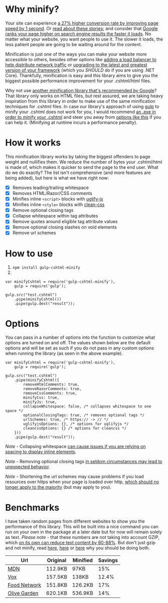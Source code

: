 # Why minify?
Your site can experience [a 27% higher conversion rate by improving page speed by 1 second](https://developer.akamai.com/blog/2015/09/01/mobile-web-performance-monitoring-conversion-rate). Or [read about these stories](https://blog.hubspot.com/marketing/page-load-time-conversion-rates); and consider that [Google ranks your page higher on search engine results the faster it loads](http://www.thesempost.com/google-mobile-first-index-page-speed-ranking/). No matter what
your website, you want people to use it. The slower it loads, the less patient people are going to be waiting around for
the content.

Minification is just one of the ways you can make your website more accessible to others, besides other options like [adding a load balancer to help distribute network traffic](https://www.nginx.com/resources/glossary/load-balancing/) or [upgrading to the latest and greatest version of your framework](https://visualstudiomagazine.com/articles/2018/08/22/bing-net-core.aspx) (which you *SHOULD* do if you are using .NET Core). Thankfully, minification is easy and this library aims to give you the biggest possible performance improvement for your .cshtml/html files.

Why not use [another minification library that's recommended by Google](https://developers.google.com/speed/docs/insights/MinifyResources)? That library only works on HTML files, but rest assured, we are taking heavy inspiration from this library in order to make use of the same minification techniques for .cshtml files. In case our library's approach of using [gulp](https://gulpjs.com/) to minify your .cshtml does not work for you, I would recommend [an .exe in order to minify your .cshtml](https://github.com/deanhume/html-minifier) and steer you away from [options like this](https://github.com/Taritsyn/WebMarkupMin) if you can help it. (Minifying at runtime incurs a performance penalty).

# How it works
This minification library works by taking the biggest offenders to page weight and nullifies them. We reduce the number of bytes your .cshtml/html is made of, which makes it quicker to send the page to the end user. What do we do exactly? The list isn't comprehensive (and more features are being added), but here is what we have right now:

- [X] Removes leading/trailing whitespace
- [X] Removes HTML/Razor/CSS comments
- [X] Minifies inline `<script>` blocks with [uglify-js](https://www.npmjs.com/package/uglify-js)
- [X] Minifies inline `<style>` blocks with [clean-css](https://www.npmjs.com/package/clean-css)
- [X] Remove optional closing tags
- [X] Collapse whitespace within tag attributes
- [X] Remove quotes around eligible tag attribute values
- [X] Remove optional closing slashes on void elements
- [X] Remove url schemes

# How to use
1. `npm install gulp-cshtml-minify`
2.
```
var minifyCshtml = require('gulp-cshtml-minify'),
    gulp = require('gulp');

gulp.src("test.cshtml")
    .pipe(minifyCshtml())
    .pipe(gulp.dest("result"));
```

# Options
You can pass in a number of options into the function to customize what options are turned on and off. The values shown below are the default options and will be set as such if you do not pass in any custom options when running the library (as seen in the above example).
```
var minifyCshtml = require('gulp-cshtml-minify'),
    gulp = require('gulp');

gulp.src("test.cshtml")
    .pipe(minifyCshtml({
        removeHtmlComments: true,
        removeRazorComments: true,
        removeCssComments: true,
        minifyCss: true,
        minifyJs: true,
        collapseWhitespace: false, /* collapses whitespace to one space */
        optionalClosingTags: true, /* removes optional tags */
        urlSchemes: true, /* https:// -> // */
        uglifyjsOptions: {}, /* options for uglifyjs */
        cleancssOptions: {} /* options for cleancss */
    }))
    .pipe(gulp.dest("result"));
```

*Note* - Collapsing whitespace [can cause issues if you are relying on spacing to display inline elements](http://perfectionkills.com/experimenting-with-html-minifier/#collapse_whitespace).

*Note* - Removing optional closing tags [in seldom circumstances may lead to unexpected behavior](https://www.w3.org/TR/html5/syntax.html#optional-tags).

*Note* - Shortening the url schemes may cause problems if you load resources over https when your page is loaded over http, [which should no longer apply to the majority](https://security.googleblog.com/2018/02/a-secure-web-is-here-to-stay.html) (but may apply to you).

# Benchmarks
I have taken random pages from different websites to show you the performance of this library. This will be built into a nice command you can run on your own in the package at a later date but for now will remain solely as text. *Please note* - that these numbers are not taking into account GZIP, which [on its own can reduce text content by 60-88%](https://developers.google.com/web/fundamentals/performance/optimizing-content-efficiency/optimize-encoding-and-transfer). But don't just gzip and not minify, read [here](https://stackoverflow.com/questions/807119/gzip-versus-minify), [here](https://multiplethreads.wordpress.com/2015/08/01/minify-and-gzip/) or [here](https://madskristensen.net/blog/effects-of-gzipping-vs-minifying-html-files/) why you should be doing both.

| Url        | Original           | Minified  | Savings |
| ------------- |-------------| ----- | ----- |
| [MDN](https://developer.mozilla.org/en-US/docs/Web/JavaScript/Reference/Global_Objects/String/match) | 112.9KB | 97KB | 15%
| [Vox](https://www.vox.com/2018/9/21/17886892/star-wars-release-schedule-disney-bob-iger) | 157.5KB | 138KB | 12.4%
| [Food Network](https://www.foodnetwork.com/healthyeats/news/2018/9/dairy-free-ice-creams-favorites) | 151.8KB | 126.2KB | 17%
| [Olive Garden](https://www.olivegarden.com/menu-listing/dinner) | 620.1KB | 536.9KB | 14%